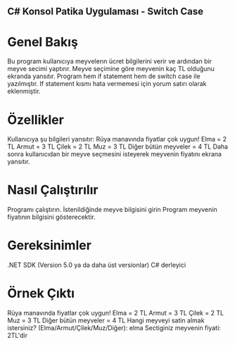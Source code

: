 ## C# Konsol Patika Uygulaması - Switch Case

# Genel Bakış
  Bu program kullanıcıya meyvelerın ücret bilgilerini verir ve ardından bir meyve secimi yaptırır. Meyve seçimine göre meyvenin kaç TL olduğunu ekranda yansıtır.
  Program hem if statement hem de switch case ile yazılmıştır. If statement kısmı hata vermemesi için yorum satırı olarak eklenmiştir. 

# Özellikler
  Kullanıcıya şu bilgileri yansıtır: 
  Rüya manavında fiyatlar çok uygun!
  Elma = 2 TL
  Armut = 3 TL
  Çilek = 2 TL
  Muz = 3 TL
  Diğer bütün meyveler = 4 TL
  Daha sonra kullanıcıdan bir meyve seçmesini isteyerek meyvenin fiyatını ekrana yansıtır.

# Nasıl Çalıştırılır
  Programı çalıştırın. 
  İstenildiğinde meyve bilgisini girin
  Program meyvenin fiyatının bilgisini gösterecektir. 

# Gereksinimler
  .NET SDK (Version 5.0 ya da daha üst versionlar)
	C# derleyici

 # Örnek Çıktı
Rüya manavında fiyatlar çok uygun!
Elma = 2 TL
Armut = 3 TL
Çilek = 2 TL
Muz = 3 TL
Diğer bütün meyveler = 4 TL
Hangi meyveyi satin almak istersiniz? (Elma/Armut/Çilek/Muz/Diğer):
elma
Sectiginiz meyvenin fiyati: 2TL'dir
